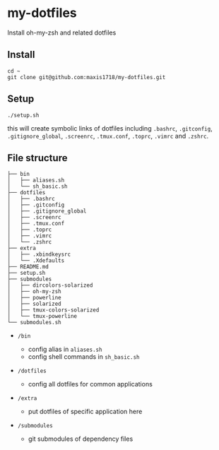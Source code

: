 my-dotfiles
===========

Install oh-my-zsh and related dotfiles


## Install

```
cd ~
git clone git@github.com:maxis1718/my-dotfiles.git
```

## Setup

```
./setup.sh
```

this will create symbolic links of dotfiles including `.bashrc`, `.gitconfig`, `.gitignore_global`, `.screenrc`, `.tmux.conf`, `.toprc`, `.vimrc` and `.zshrc`.


## File structure

```
├── bin
│   ├── aliases.sh
│   └── sh_basic.sh
├── dotfiles
│   ├── .bashrc
│   ├── .gitconfig
│   ├── .gitignore_global
│   ├── .screenrc
│   ├── .tmux.conf
│   ├── .toprc
│   ├── .vimrc
│   └── .zshrc
├── extra
│   ├── .xbindkeysrc
│   └── .Xdefaults
├── README.md
├── setup.sh
├── submodules
│   ├── dircolors-solarized
│   ├── oh-my-zsh
│   ├── powerline
│   ├── solarized
│   ├── tmux-colors-solarized
│   └── tmux-powerline
└── submodules.sh
```

- `/bin`
    - config alias in `aliases.sh`
    - config shell commands in `sh_basic.sh`
- `/dotfiles`
    - config all dotfiles for common applications
    
- `/extra`
    - put dotfiles of specific application here
    
- `/submodules`
    - git submodules of dependency files
    
    
    
